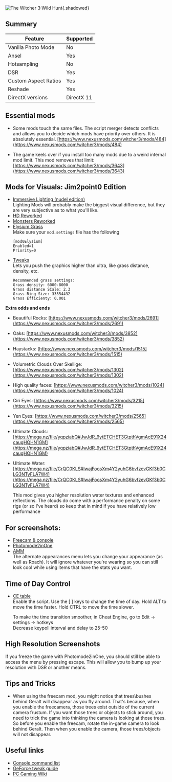 ![The Witcher 3:Wild Hunt](Images\witcher3_header.png "Shot by jim2point0"){.shadowed}

## Summary

Feature | Supported
--|--
Vanilla Photo Mode | No
Ansel | Yes
Hotsampling | No
DSR | Yes
Custom Aspect Ratios | Yes
Reshade | Yes
DirectX versions | DirectX 11

Essential mods
--
* Some mods touch the same files. The script merger detects conflicts and allows you to decide which mods have priority over others. It is absolutely essential.
[https://www.nexusmods.com/witcher3/mods/484](https://www.nexusmods.com/witcher3/mods/484)

* The game keels over if you install too many mods due to a weird internal mod limit. This mod removes that limit: [https://www.nexusmods.com/witcher3/mods/3643](https://www.nexusmods.com/witcher3/mods/3643)

Mods for Visuals: Jim2point0 Edition
--
* [Immersive Lighting (nudel edition)](https://www.nexusmods.com/witcher3/mods/3953)  
Lighting Mods will probably make the biggest visual difference, but they are very subjective as to what you'll like.
* [HD Reworked](https://www.nexusmods.com/witcher3/mods/1021/)
* [Monsters Reworked](https://www.nexusmods.com/witcher3/mods/3580)
* [Elysium Grass](https://drive.google.com/file/d/1lGsFSyc3_7LitGL3csqk8ZntbAbbLWUb/view)  
    Make sure your `mod.settings` file has the following
    ```
    [mod0Elysium]
    Enabled=1
    Priority=0
    ```
* [Tweaks](https://www.nexusmods.com/witcher3/mods/2658)  
    Lets you push the graphics higher than ultra, like grass distance, density, etc.
    ```
    Recommended grass settings:
    Grass density: 6000-8000
    Grass distance SCale: 2.3
    Grass Ring Size: 33554432
    Grass Efficienty: 0.001
    ```

**Extra odds and ends**

* Beautiful Rocks: [https://www.nexusmods.com/witcher3/mods/2691](https://www.nexusmods.com/witcher3/mods/2691)  
* Oaks: [https://www.nexusmods.com/witcher3/mods/3852](https://www.nexusmods.com/witcher3/mods/3852)  
* Haystacks: [https://www.nexusmods.com/witcher3/mods/1515](https://www.nexusmods.com/witcher3/mods/1515)  
* Volumetric Clouds Over Skellige: [https://www.nexusmods.com/witcher3/mods/1302](https://www.nexusmods.com/witcher3/mods/1302)  
* High quality faces: [https://www.nexusmods.com/witcher3/mods/1024](https://www.nexusmods.com/witcher3/mods/1024)  
* Ciri Eyes: [https://www.nexusmods.com/witcher3/mods/3215](https://www.nexusmods.com/witcher3/mods/3215)  
* Yen Eyes: [https://www.nexusmods.com/witcher3/mods/2565](https://www.nexusmods.com/witcher3/mods/2565)  
* Ultimate Clouds: [https://mega.nz/file/yqpziabQ#JwJdR_9ytETCHET3GtpthVgmAcE91X24caugHQHN1GM](https://mega.nz/file/yqpziabQ#JwJdR_9ytETCHET3GtpthVgmAcE91X24caugHQHN1GM)  
* Ultimate Water: [https://mega.nz/file/CrQC0KLS#lwajFoosXm4Y2yuhG6bvfzevGKf3b0CLG3NTyFLA7W4](https://mega.nz/file/CrQC0KLS#lwajFoosXm4Y2yuhG6bvfzevGKf3b0CLG3NTyFLA7W4)  

    This mod gives you higher resolution water textures and enhanced reflections. 
    The clouds do come with a performance penalty on some rigs (or so I've heard) so keep that in mind if you have relatively low performance

For screenshots:
--
* [Freecam & console](https://www.nexusmods.com/witcher3/mods/3574)  
* [Photomode2inOne](https://www.nexusmods.com/witcher3/mods/190)  
* [AMM](https://www.nexusmods.com/witcher3/mods/780)    
    The alternate appearances menu lets you change your appearance (as well as Roach). It will ignore whatever you're wearing so you can still look cool while using items that have the stats you want.

Time of Day Control
--
* [CE table](../CheatTables/witcher3.ct)  
Enable the script. Use the [ ] keys to change the time of day.
Hold ALT to move the time faster.
Hold CTRL to move the time slower. 

    To make the time transition smoother, in Cheat Engine, go to Edit -> settings -> hotkeys  
    Decrease keypoll interval and delay to 25-50

High Resolution Screenshots
--
If you freeze the game with Photomode2inOne, you should still be able to access the menu by pressing escape. This will allow you to bump up your resolution with DSR or another means. 

## Tips and Tricks
* When using the freecam mod, you might notice that trees\bushes behind Geralt will disappear as you fly around. That's because, when you enable the freecamera, those trees exist outside of the current camera frustum. If you want those trees or objects to stick around, you need to trick the game into thinking the camera is looking at those trees. So before you enable the freecam, rotate the in-game camera to look behind Geralt. Then when you enable the camera, those trees/objects will not disappear.


## Useful links

* [Console command list](https://commands.gg/witcher3)
* [GeForce tweak guide](https://www.geforce.com/whats-new/guides/the-witcher-3-wild-hunt-graphics-performance-and-tweaking-guide)
* [PC Gaming Wiki](https://pcgamingwiki.com/wiki/The_Witcher_3:_Wild_Hunt)